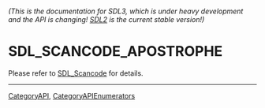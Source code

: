 ###### (This is the documentation for SDL3, which is under heavy development and the API is changing! [SDL2](https://wiki.libsdl.org/SDL2/) is the current stable version!)
# SDL_SCANCODE_APOSTROPHE

Please refer to [SDL_Scancode](SDL_Scancode) for details.

----
[CategoryAPI](CategoryAPI), [CategoryAPIEnumerators](CategoryAPIEnumerators)

